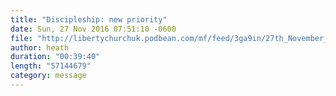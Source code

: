 ```yaml
---
title: "Discipleship: new priority"
date: Sun, 27 Nov 2016 07:51:10 -0600
file: "http://libertychurchuk.podbean.com/mf/feed/3ga9in/27th_November_2016.mp3"
author: heath
duration: "00:39:40"
length: "57144679"
category: message
---
```

